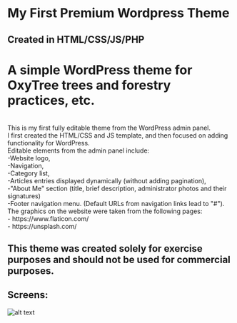 # My First Premium Wordpress Theme

## Created in HTML/CSS/JS/PHP

# A simple WordPress theme for OxyTree trees and forestry practices, etc. 
<br>
This is my first fully editable theme from the WordPress admin panel.
<br> 
I first created the HTML/CSS and JS template, and then focused on adding functionality for WordPress.
<br>
Editable elements from the admin panel include: 
<br>
-Website logo, <br>
-Navigation, <br>
-Category list, <br>
-Articles entries displayed dynamically (without adding pagination), <br>
-"About Me" section (title, brief description, administrator photos and their signatures) <br>
-Footer navigation menu. (Default URLs from navigation links lead to "#"). <br>
The graphics on the website were taken from the following pages:<br>
- https://www.flaticon.com/ <br>
- https://unsplash.com/ <br>

## This theme was created solely for exercise purposes and should not be used for commercial purposes.


## Screens:
![alt text](https://github.com/BoodziooPL/Wordpress_Theme/blob/main/FullScreenShoot.png) <br>



